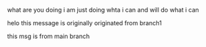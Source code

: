 what are you doing 
i am just doing whta i can 
and will do what i can

helo this message is originally originated from branch1

this msg is from main branch
